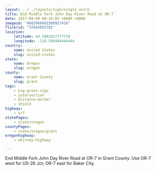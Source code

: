 ```yaml
---
layout: ../../layouts/sign/single.astro
title: End Middle Fork John Day River Road at OR-7
date: 2017-09-09 08:34:03 +0000 +0000
imageid: "4683966601580927410"
flickrid: "37043055701"
location:
    latitude: 44.5883027777778
    longitude: -118.504494444444
country:
    name: United States
    slug: united-states
state:
    name: Oregon
    slug: oregon
county:
    name: Grant County
    slug: grant
tags:
    - big-green-sign
    - intersection
    - distance-marker
    - shield
highway:
    - or7
statePages:
    - state/oregon
countyPages:
    - state/oregon/grant
oregonhighway:
    - whitney-highway

---
```

End Middle Fork John Day River Road at OR-7 in Grant County.  Use OR-7 west for US-26 Jct; OR-7 east for Baker City.